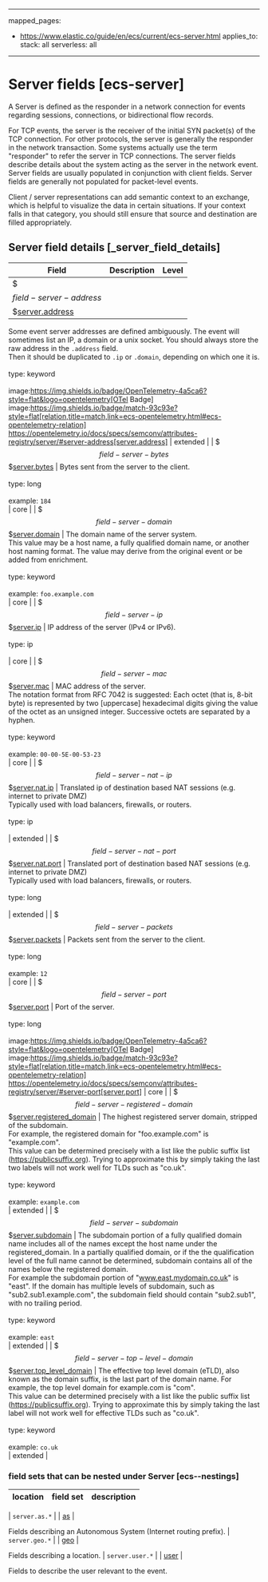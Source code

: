 <!-- This file is automatically generated. Don't edit it manually! -->
---
mapped_pages:
  - https://www.elastic.co/guide/en/ecs/current/ecs-server.html
applies_to:
  stack: all
  serverless: all
---

# Server fields [ecs-server]

A Server is defined as the responder in a network connection for events regarding sessions, connections, or bidirectional flow records.

For TCP events, the server is the receiver of the initial SYN packet(s) of the TCP connection. For other protocols, the server is generally the responder in the network transaction. Some systems actually use the term "responder" to refer the server in TCP connections. The server fields describe details about the system acting as the server in the network event. Server fields are usually populated in conjunction with client fields. Server fields are generally not populated for packet-level events.

Client / server representations can add semantic context to an exchange, which is helpful to visualize the data in certain situations. If your context falls in that category, you should still ensure that source and destination are filled appropriately.

## Server field details [_server_field_details]

| Field | Description | Level |
| --- | --- | --- |
| $$$field-server-address$$$[server.address](#field-server-address) |
Some event server addresses are defined ambiguously. The event will sometimes list an IP, a domain or a unix socket.  You should always store the raw address in the `.address` field.<br>Then it should be duplicated to `.ip` or `.domain`, depending on which one it is.<br><br>type: keyword<br><br>
image:https://img.shields.io/badge/OpenTelemetry-4a5ca6?style=flat&logo=opentelemetry[OTel Badge] image:https://img.shields.io/badge/match-93c93e?style=flat[relation,title=match,link=ecs-opentelemetry.html#ecs-opentelemetry-relation] https://opentelemetry.io/docs/specs/semconv/attributes-registry/server/#server-address[server.address] | extended |
| $$$field-server-bytes$$$[server.bytes](#field-server-bytes) |
Bytes sent from the server to the client.<br><br>type: long<br><br>
example: `184`<br> | core |
| $$$field-server-domain$$$[server.domain](#field-server-domain) |
The domain name of the server system.<br>This value may be a host name, a fully qualified domain name, or another host naming format. The value may derive from the original event or be added from enrichment.<br><br>type: keyword<br><br>
example: `foo.example.com`<br> | core |
| $$$field-server-ip$$$[server.ip](#field-server-ip) |
IP address of the server (IPv4 or IPv6).<br><br>type: ip<br><br>
 | core |
| $$$field-server-mac$$$[server.mac](#field-server-mac) |
MAC address of the server.<br>The notation format from RFC 7042 is suggested: Each octet (that is, 8-bit byte) is represented by two [uppercase] hexadecimal digits giving the value of the octet as an unsigned integer. Successive octets are separated by a hyphen.<br><br>type: keyword<br><br>
example: `00-00-5E-00-53-23`<br> | core |
| $$$field-server-nat-ip$$$[server.nat.ip](#field-server-nat-ip) |
Translated ip of destination based NAT sessions (e.g. internet to private DMZ)<br>Typically used with load balancers, firewalls, or routers.<br><br>type: ip<br><br>
 | extended |
| $$$field-server-nat-port$$$[server.nat.port](#field-server-nat-port) |
Translated port of destination based NAT sessions (e.g. internet to private DMZ)<br>Typically used with load balancers, firewalls, or routers.<br><br>type: long<br><br>
 | extended |
| $$$field-server-packets$$$[server.packets](#field-server-packets) |
Packets sent from the server to the client.<br><br>type: long<br><br>
example: `12`<br> | core |
| $$$field-server-port$$$[server.port](#field-server-port) |
Port of the server.<br><br>type: long<br><br>
image:https://img.shields.io/badge/OpenTelemetry-4a5ca6?style=flat&logo=opentelemetry[OTel Badge] image:https://img.shields.io/badge/match-93c93e?style=flat[relation,title=match,link=ecs-opentelemetry.html#ecs-opentelemetry-relation] https://opentelemetry.io/docs/specs/semconv/attributes-registry/server/#server-port[server.port] | core |
| $$$field-server-registered-domain$$$[server.registered_domain](#field-server-registered-domain) |
The highest registered server domain, stripped of the subdomain.<br>For example, the registered domain for "foo.example.com" is "example.com".<br>This value can be determined precisely with a list like the public suffix list (https://publicsuffix.org). Trying to approximate this by simply taking the last two labels will not work well for TLDs such as "co.uk".<br><br>type: keyword<br><br>
example: `example.com`<br> | extended |
| $$$field-server-subdomain$$$[server.subdomain](#field-server-subdomain) |
The subdomain portion of a fully qualified domain name includes all of the names except the host name under the registered_domain.  In a partially qualified domain, or if the the qualification level of the full name cannot be determined, subdomain contains all of the names below the registered domain.<br>For example the subdomain portion of "www.east.mydomain.co.uk" is "east". If the domain has multiple levels of subdomain, such as "sub2.sub1.example.com", the subdomain field should contain "sub2.sub1", with no trailing period.<br><br>type: keyword<br><br>
example: `east`<br> | extended |
| $$$field-server-top-level-domain$$$[server.top_level_domain](#field-server-top-level-domain) |
The effective top level domain (eTLD), also known as the domain suffix, is the last part of the domain name. For example, the top level domain for example.com is "com".<br>This value can be determined precisely with a list like the public suffix list (https://publicsuffix.org). Trying to approximate this by simply taking the last label will not work well for effective TLDs such as "co.uk".<br><br>type: keyword<br><br>
example: `co.uk`<br> | extended |


### field sets that can be nested under Server [ecs--nestings]

| location | field set | description |
|---|---|---|

| `server.as.*` |
| [as](#ecs-as) |

Fields describing an Autonomous System (Internet routing prefix).
| `server.geo.*` |
| [geo](#ecs-geo) |

Fields describing a location.
| `server.user.*` |
| [user](#ecs-user) |

Fields to describe the user relevant to the event.
